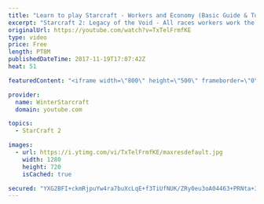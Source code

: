 ```yaml
---
title: "Learn to play Starcraft - Workers and Economy (Basic Guide & Tutorial)"
excerpt: "Starcraft 2: Legacy of the Void - All races workers work the same (mule notwithstanding!)  Wiki on mining: http://wiki.teamliquid.net/starcraft2/Mining_Minerals"
originalUrl: https://youtube.com/watch?v=TxTelFrmfKE
type: video
price: Free
length: PT8M
publishedDateTime: 2017-11-19T17:07:42Z
heat: 51

featuredContent: "<iframe width=\"800\" height=\"500\" frameborder=\"0\" src=\"https://www.youtube.com/embed/TxTelFrmfKE\" allow=\"accelerometer; autoplay; encrypted-media; gyroscope; picture-in-picture\" allowfullscreen></iframe>"

provider:
  name: WinterStarcraft
  domain: youtube.com

topics:
  - StarCraft 2

images:
  - url: https://i.ytimg.com/vi/TxTelFrmfKE/maxresdefault.jpg
    width: 1280
    height: 720
    isCached: true

secured: "YXG2BFI+ckmRjpuYw4ra7buXcLqE+f3TiUfNUK/ZRy0eu3oA04463+PRNta+3jt3sOeqxNVOE4oM09w4QSJmoOYlnswS1XaLajixOSGu0xFPWY9fWBO6xk1rHdW3xmvPSHHtoAWmoMGUfqRK8ylxoPFWSRCAT8iKEJpCrYqSUqDe7GX+XkWVuLP4yeaR5kTUWAB1pdRv/jrS9ikC/ZbfG2NtzEGrpAQIM21pgk8FBJVV3MnZ8blc4csHh4cgUYnpVOL0INiLdlIL8OOrSFgyt4LrbctyDveaJNCGjsBSaq6P91OGGMaBZIBtJrk5oS+/VZyn9lFbyBkzz4Lcgy5l/uA1VSeoni9Jk4F2WKExOZAPDR/TbnJGyKiJGOrAKxDu3HIU97/d2q37G4fjLd5eSb9GY132HWqW+Tn5YCxhoH4=;JAUIrhfW5awYobvyobZBog=="
---
```


